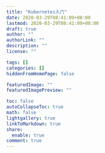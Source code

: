 ```yaml
---
title: "Kubernetes入门"
date: 2020-03-29T08:41:09+08:00
lastmod: 2020-03-29T08:41:09+08:00
draft: true
author: ""
authorLink: ""
description: ""
license: ""

tags: []
categories: []
hiddenFromHomePage: false

featuredImage: ""
featuredImagePreview: ""

toc: false
autoCollapseToc: true
math: false
lightgallery: true
linkToMarkdown: true
share:
  enable: true
comment: true
---
```


<!--more-->
